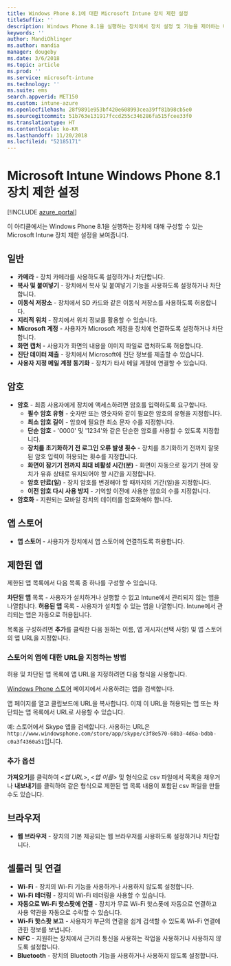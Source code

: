 ```yaml
---
title: Windows Phone 8.1에 대한 Microsoft Intune 장치 제한 설정
titleSuffix: ''
description: Windows Phone 8.1을 실행하는 장치에서 장치 설정 및 기능을 제어하는 데 사용할 수 있는 Intune 설정을 알아봅니다.
keywords: ''
author: MandiOhlinger
ms.author: mandia
manager: dougeby
ms.date: 3/6/2018
ms.topic: article
ms.prod: ''
ms.service: microsoft-intune
ms.technology: ''
ms.suite: ems
search.appverid: MET150
ms.custom: intune-azure
ms.openlocfilehash: 28f9891e953bf420e608993cea39ff81b98cb5e0
ms.sourcegitcommit: 51b763e131917fccd255c346286fa515fcee33f0
ms.translationtype: HT
ms.contentlocale: ko-KR
ms.lasthandoff: 11/20/2018
ms.locfileid: "52185171"
---
```

# <a name="microsoft-intune-windows-phone-81-device-restriction-settings"></a>Microsoft Intune Windows Phone 8.1 장치 제한 설정

[!INCLUDE [azure_portal](./includes/azure_portal.md)]

이 아티클에서는 Windows Phone 8.1을 실행하는 장치에 대해 구성할 수 있는 Microsoft Intune 장치 제한 설정을 보여줍니다.


## <a name="general"></a>일반

-   **카메라** - 장치 카메라를 사용하도록 설정하거나 차단합니다.
-   **복사 및 붙여넣기** - 장치에서 복사 및 붙여넣기 기능을 사용하도록 설정하거나 차단합니다.
-   **이동식 저장소** - 장치에서 SD 카드와 같은 이동식 저장소를 사용하도록 허용합니다.
-   **지리적 위치** - 장치에서 위치 정보를 활용할 수 있습니다.
-   **Microsoft 계정** - 사용자가 Microsoft 계정을 장치에 연결하도록 설정하거나 차단합니다.
-   **화면 캡처** - 사용자가 화면의 내용을 이미지 파일로 캡처하도록 허용합니다.
-   **진단 데이터 제출** - 장치에서 Microsoft에 진단 정보를 제출할 수 있습니다.
-   **사용자 지정 메일 계정 동기화** - 장치가 타사 메일 계정에 연결할 수 있습니다.

## <a name="password"></a>암호

-   **암호** - 최종 사용자에게 장치에 액세스하려면 암호를 입력하도록 요구합니다.
    -   **필수 암호 유형** - 숫자만 또는 영숫자와 같이 필요한 암호의 유형을 지정합니다.
    -   **최소 암호 길이** - 암호에 필요한 최소 문자 수를 지정합니다.
    -   **단순 암호** - '0000' 및 '1234'와 같은 단순한 암호를 사용할 수 있도록 지정합니다.
    -   **장치를 초기화하기 전 로그인 오류 발생 횟수** - 장치를 초기화하기 전까지 잘못된 암호 입력이 허용되는 횟수를 지정합니다.
    -   **화면이 잠기기 전까지 최대 비활성 시간(분)** - 화면이 자동으로 잠기기 전에 장치가 유휴 상태로 유지되어야 할 시간을 지정합니다.
    -   **암호 만료(일)** - 장치 암호를 변경해야 할 때까지의 기간(일)을 지정합니다.
    -   **이전 암호 다시 사용 방지** - 기억할 이전에 사용한 암호의 수를 지정합니다.
-   **암호화** - 지원되는 모바일 장치의 데이터를 암호화해야 합니다.

## <a name="app-store"></a>앱 스토어

-   **앱 스토어** - 사용자가 장치에서 앱 스토어에 연결하도록 허용합니다.

## <a name="restricted-apps"></a>제한된 앱

제한된 앱 목록에서 다음 목록 중 하나를 구성할 수 있습니다.

**차단된 앱** 목록 - 사용자가 설치하거나 실행할 수 없고 Intune에서 관리되지 않는 앱을 나열합니다.
**허용된 앱** 목록 - 사용자가 설치할 수 있는 앱을 나열합니다. Intune에서 관리되는 앱은 자동으로 허용됩니다.

목록을 구성하려면 **추가**를 클릭한 다음 원하는 이름, 앱 게시자(선택 사항) 및 앱 스토어의 앱 URL을 지정합니다.

### <a name="how-to-specify-the-url-to-an-app-in-the-store"></a>스토어의 앱에 대한 URL을 지정하는 방법

허용 및 차단된 앱 목록에 앱 URL을 지정하려면 다음 형식을 사용합니다.

[Windows Phone 스토어](https://www.microsoft.com/store/apps/windows-phone) 페이지에서 사용하려는 앱을 검색합니다.

앱 페이지를 열고 클립보드에 URL을 복사합니다. 이제 이 URL을 허용되는 앱 또는 차단되는 앱 목록에서 URL로 사용할 수 있습니다.

예: 스토어에서 Skype 앱을 검색합니다. 사용하는 URL은 `http://www.windowsphone.com/store/app/skype/c3f8e570-68b3-4d6a-bdbb-c0a3f4360a51`입니다.



### <a name="additional-options"></a>추가 옵션

**가져오기**를 클릭하여 <*앱 URL*>, <*앱 이름*> 및 <app publisher> 형식으로 csv 파일에서 목록을 채우거나 **내보내기**를 클릭하여 같은 형식으로 제한된 앱 목록 내용이 포함된 csv 파일을 만들 수도 있습니다.


## <a name="browser"></a>브라우저

-   **웹 브라우저** - 장치의 기본 제공되는 웹 브라우저를 사용하도록 설정하거나 차단합니다.

## <a name="cellular-and-connectivity"></a>셀룰러 및 연결

-   **Wi-Fi** - 장치의 Wi-Fi 기능을 사용하거나 사용하지 않도록 설정합니다.
-   **Wi-Fi 테더링** - 장치의 Wi-Fi 테더링을 사용할 수 있습니다.
-   **자동으로 Wi-Fi 핫스팟에 연결** - 장치가 무료 Wi-Fi 핫스폿에 자동으로 연결하고 사용 약관을 자동으로 수락할 수 있습니다.
-   **Wi-Fi 핫스팟 보고** - 사용자가 부근의 연결을 쉽게 검색할 수 있도록 Wi-Fi 연결에 관한 정보를 보냅니다.
-   **NFC** - 지원하는 장치에서 근거리 통신을 사용하는 작업을 사용하거나 사용하지 않도록 설정합니다.
-   **Bluetooth** - 장치의 Bluetooth 기능을 사용하거나 사용하지 않도록 설정합니다.
